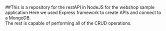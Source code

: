##This is a repository for the restAPI in NodeJS for the webshop sample application
Here we used Express framework to create APIs and connect to a MongoDB.<br>
The rest is capable of performing all of the CRUD operations.
